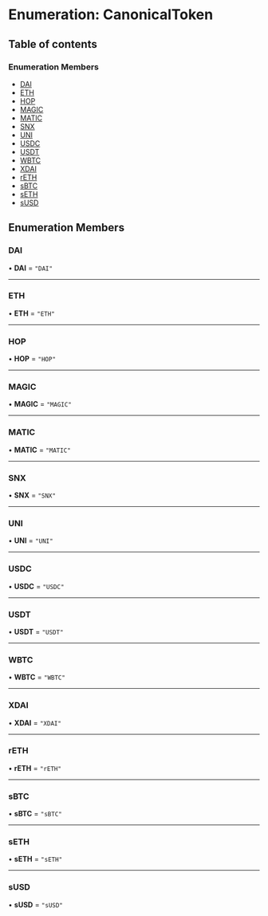 # Enumeration: CanonicalToken

## Table of contents

### Enumeration Members

- [DAI](CanonicalToken.md#dai)
- [ETH](CanonicalToken.md#eth)
- [HOP](CanonicalToken.md#hop)
- [MAGIC](CanonicalToken.md#magic)
- [MATIC](CanonicalToken.md#matic)
- [SNX](CanonicalToken.md#snx)
- [UNI](CanonicalToken.md#uni)
- [USDC](CanonicalToken.md#usdc)
- [USDT](CanonicalToken.md#usdt)
- [WBTC](CanonicalToken.md#wbtc)
- [XDAI](CanonicalToken.md#xdai)
- [rETH](CanonicalToken.md#reth)
- [sBTC](CanonicalToken.md#sbtc)
- [sETH](CanonicalToken.md#seth)
- [sUSD](CanonicalToken.md#susd)

## Enumeration Members

### <a id="dai" name="dai"></a> DAI

• **DAI** = ``"DAI"``

___

### <a id="eth" name="eth"></a> ETH

• **ETH** = ``"ETH"``

___

### <a id="hop" name="hop"></a> HOP

• **HOP** = ``"HOP"``

___

### <a id="magic" name="magic"></a> MAGIC

• **MAGIC** = ``"MAGIC"``

___

### <a id="matic" name="matic"></a> MATIC

• **MATIC** = ``"MATIC"``

___

### <a id="snx" name="snx"></a> SNX

• **SNX** = ``"SNX"``

___

### <a id="uni" name="uni"></a> UNI

• **UNI** = ``"UNI"``

___

### <a id="usdc" name="usdc"></a> USDC

• **USDC** = ``"USDC"``

___

### <a id="usdt" name="usdt"></a> USDT

• **USDT** = ``"USDT"``

___

### <a id="wbtc" name="wbtc"></a> WBTC

• **WBTC** = ``"WBTC"``

___

### <a id="xdai" name="xdai"></a> XDAI

• **XDAI** = ``"XDAI"``

___

### <a id="reth" name="reth"></a> rETH

• **rETH** = ``"rETH"``

___

### <a id="sbtc" name="sbtc"></a> sBTC

• **sBTC** = ``"sBTC"``

___

### <a id="seth" name="seth"></a> sETH

• **sETH** = ``"sETH"``

___

### <a id="susd" name="susd"></a> sUSD

• **sUSD** = ``"sUSD"``
